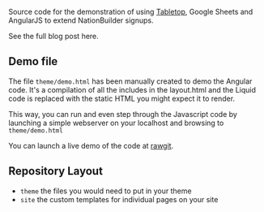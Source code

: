 Source code for the demonstration of using [Tabletop](https://github.com/times/angular-tabletop), Google Sheets and AngularJS to extend NationBuilder signups.

See the full blog post here.

## Demo file
The file `theme/demo.html` has been manually created to demo the Angular code. It's a compilation of all the includes in the layout.html and the Liquid code is replaced with the static HTML you might expect it to render.

This way, you can run and even step through the Javascript code by launching a simple webserver on your localhost and browsing to `theme/demo.html`

You can launch a live demo of the code at [rawgit](http://rawgit.com/chrisjensen/NationBuilderTabletop/master/theme/demo.html).

## Repository Layout

* `theme` the files you would need to put in your theme
* `site` the custom templates for individual pages on your site
